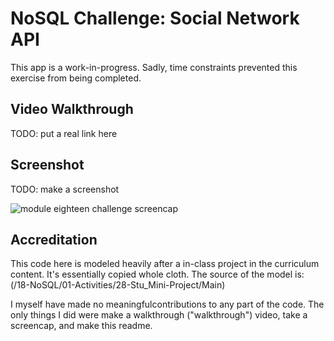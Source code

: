 # NoSQL Challenge: Social Network API

This app is a work-in-progress. Sadly, time constraints prevented this exercise from being completed.

## Video Walkthrough

TODO: put a real link here

## Screenshot

TODO: make a screenshot

![module eighteen challenge screencap](./screencap_for_readme.png)

## Accreditation

This code here is modeled heavily after a in-class project in the curriculum content. It's essentially copied whole cloth. The source of the model is: (/18-NoSQL/01-Activities/28-Stu_Mini-Project/Main)

I myself have made no meaningfulcontributions to any part of the code. The only things I did were make a walkthrough ("walkthrough") video, take a screencap, and make this readme.